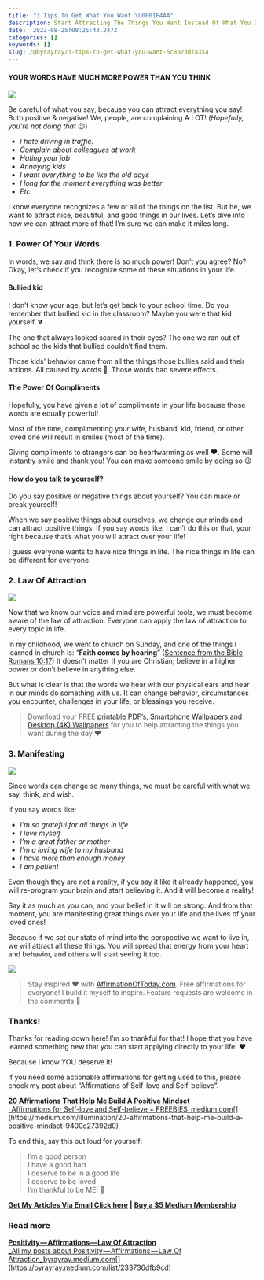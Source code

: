 ```yaml
---
title: "3 Tips To Get What You Want \U0001F4AA"
description: Start Attracting The Things You Want Instead Of What You Don’t Want!
date: '2022-08-25T08:25:43.247Z'
categories: []
keywords: []
slug: /@byrayray/3-tips-to-get-what-you-want-5c8023d7a35a
---
```


#### YOUR WORDS HAVE MUCH MORE POWER THAN YOU THINK

![](/Users/devbyrayray/Downloads/medium-export-a7b31d8cfbafc479a349e86525a0598d57555fb548cdfad5aa20f48d7b4db09d/posts/md_1664876347726/img/0__28yrsQn2QwvELwZz.jpg)

Be careful of what you say, because you can attract everything you say! Both positive & negative! We, people, are complaining A LOT! (_Hopefully, you're not doing that_ 😉)

*   _I hate driving in traffic._
*   _Complain about colleagues at work_
*   _Hating your job_
*   _Annoying kids_
*   _I want everything to be like the old days_
*   _I long for the moment everything was better_
*   _Etc_

I know everyone recognizes a few or all of the things on the list. But hé, we want to attract nice, beautiful, and good things in our lives. Let’s dive into how we can attract more of that! I’m sure we can make it miles long.

### 1\. Power Of Your Words

In words, we say and think there is so much power! Don’t you agree? No? Okay, let’s check if you recognize some of these situations in your life.

#### **Bullied kid**

I don’t know your age, but let’s get back to your school time. Do you remember that bullied kid in the classroom? Maybe you were that kid yourself. 💔

The one that always looked scared in their eyes? The one we ran out of school so the kids that bullied couldn’t find them.

Those kids’ behavior came from all the things those bullies said and their actions. All caused by words 🤯. Those words had severe effects.

#### **The Power Of Compliments**

Hopefully, you have given a lot of compliments in your life because those words are equally powerful!

Most of the time, complimenting your wife, husband, kid, friend, or other loved one will result in smiles (most of the time).

Giving compliments to strangers can be heartwarming as well ♥️. Some will instantly smile and thank you! You can make someone smile by doing so 😉

#### **How do you talk to yourself?**

Do you say positive or negative things about yourself? You can make or break yourself!

When we say positive things about ourselves, we change our minds and can attract positive things. If you say words like, I can’t do this or that, your right because that’s what you will attract over your life!

I guess everyone wants to have nice things in life. The nice things in life can be different for everyone.

### 2\. Law Of Attraction

![](/Users/devbyrayray/Downloads/medium-export-a7b31d8cfbafc479a349e86525a0598d57555fb548cdfad5aa20f48d7b4db09d/posts/md_1664876347726/img/0__5FB__0RLdVFtgbIUp.jpg)

Now that we know our voice and mind are powerful tools, we must become aware of the law of attraction. Everyone can apply the law of attraction to every topic in life.

In my childhood, we went to church on Sunday, and one of the things I learned in church is: “**Faith comes by hearing**” ([Sentence from the Bible Romans 10:17](https://biblehub.com/romans/10-17.htm)) It doesn’t matter if you are Christian; believe in a higher power or don’t believe in anything else.

But what is clear is that the words we hear with our physical ears and hear in our minds do something with us. It can change behavior, circumstances you encounter, challenges in your life, or blessings you receive.

> Download your FREE [printable PDF’s, Smartphone Wallpapers and Desktop (4K) Wallpapers](https://byrayray.gumroad.com/l/affirmations-self-love-self-believe) for you to help attracting the things you want during the day ❤️

### 3\. Manifesting

![](/Users/devbyrayray/Downloads/medium-export-a7b31d8cfbafc479a349e86525a0598d57555fb548cdfad5aa20f48d7b4db09d/posts/md_1664876347726/img/0__hgwxK__7rf5Yl7lRj.jpg)

Since words can change so many things, we must be careful with what we say, think, and wish.

If you say words like:

*   _I’m so grateful for all things in life_
*   _I love myself_
*   _I’m a great father or mother_
*   _I’m a loving wife to my husband_
*   _I have more than enough money_
*   _I am patient_

Even though they are not a reality, if you say it like it already happened, you will re-program your brain and start believing it. And it will become a reality!

Say it as much as you can, and your belief in it will be strong. And from that moment, you are manifesting great things over your life and the lives of your loved ones!

Because if we set our state of mind into the perspective we want to live in, we will attract all these things. You will spread that energy from your heart and behavior, and others will start seeing it too.

[![](https://cdn-images-1.medium.com/max/800/1*-ck5CKqAI-nWClPGsEK6eQ.png)](https://affirmationoftoday.com/)

> Stay inspired ❤️ with [AffirmationOfToday.com](https://affirmationoftoday.com/). Free affirmations for everyone! I build it myself to inspire. Feature requests are welcome in the comments 🤗

### Thanks!

Thanks for reading down here! I’m so thankful for that! I hope that you have learned something new that you can start applying directly to your life! ♥️

Because I know YOU deserve it!

If you need some actionable affirmations for getting used to this, please check my post about “Affirmations of Self-love and Self-believe”.

[**20 Affirmations That Help Me Build A Positive Mindset**  
_Affirmations for Self-love and Self-believe + FREEBIES_medium.com](https://medium.com/illumination/20-affirmations-that-help-me-build-a-positive-mindset-9400c27392d0 "https://medium.com/illumination/20-affirmations-that-help-me-build-a-positive-mindset-9400c27392d0")[](https://medium.com/illumination/20-affirmations-that-help-me-build-a-positive-mindset-9400c27392d0)

To end this, say this out loud for yourself:

> I’m a good person  
> I have a good hart  
> I deserve to be in a good life  
> I deserve to be loved  
> I’m thankful to be ME! 🥰

[**Get My Articles Via Email Click here**](https://byrayray.medium.com/subscribe) **|** [**Buy a $5 Medium Membership**](https://byrayray.medium.com/membership)

### Read more

[**Positivity — Affirmations — Law Of Attraction**  
_All my posts about Positivity — Affirmations — Law Of Attraction_byrayray.medium.com](https://byrayray.medium.com/list/233736dfb9cd "https://byrayray.medium.com/list/233736dfb9cd")[](https://byrayray.medium.com/list/233736dfb9cd)